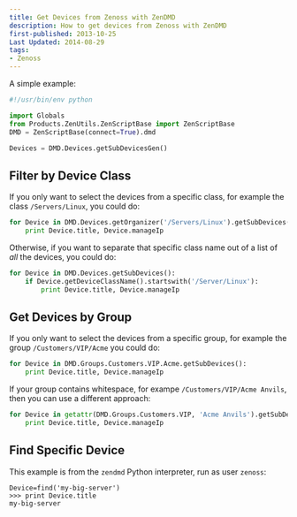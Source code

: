 ```yaml
---
title: Get Devices from Zenoss with ZenDMD
description: How to get devices from Zenoss with ZenDMD
first-published: 2013-10-25
Last Updated: 2014-08-29
tags:
- Zenoss
---
```


A simple example:

```python
#!/usr/bin/env python

import Globals
from Products.ZenUtils.ZenScriptBase import ZenScriptBase
DMD = ZenScriptBase(connect=True).dmd

Devices = DMD.Devices.getSubDevicesGen()
```

Filter by Device Class
-------------------------

If you only want to select the devices from a specific class, for 
example the class `/Servers/Linux`, you could do:

```python
for Device in DMD.Devices.getOrganizer('/Servers/Linux').getSubDevices():
    print Device.title, Device.manageIp
```

Otherwise, if you want to separate that specific class name out of a 
list of *all* the devices, you could do:

```python
for Device in DMD.Devices.getSubDevices():
    if Device.getDeviceClassName().startswith('/Server/Linux'):
        print Device.title, Device.manageIp
```

Get Devices by Group
--------------------

If you only want to select the devices from a specific group, for example the 
group `/Customers/VIP/Acme` you could do:

```python
for Device in DMD.Groups.Customers.VIP.Acme.getSubDevices():
    print Device.title, Device.manageIp
```

If your group contains whitespace, for exampe `/Customers/VIP/Acme Anvils`, 
then you can use a different approach:

```python
for Device in getattr(DMD.Groups.Customers.VIP, 'Acme Anvils').getSubDevices():
    print Device.title, Device.manageIp
```

Find Specific Device
--------------------

This example is from the `zendmd` Python interpreter, run as user `zenoss`:

    Device=find('my-big-server')
    >>> print Device.title
    my-big-server
